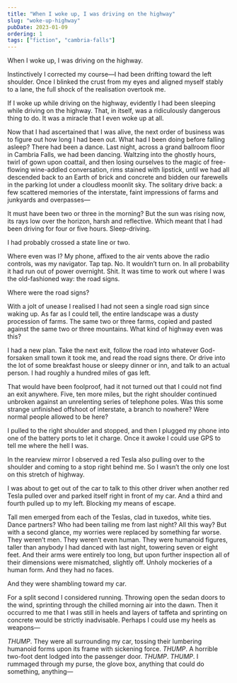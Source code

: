 ```yaml
---
title: "When I woke up, I was driving on the highway"
slug: "woke-up-highway"
pubDate: 2023-01-09
ordering: 1
tags: ["fiction", "cambria-falls"]
---
```


<span class="small-caps">When I woke up</span>, I was driving on the highway.

Instinctively I corrected my course—I had been drifting toward the left shoulder. Once I blinked the crust from my eyes and aligned myself stably to a lane, the full shock of the realisation overtook me.

If I woke up while driving on the highway, evidently I had been sleeping while driving on the highway. That, in itself, was a ridiculously dangerous thing to do. It was a miracle that I even woke up at all.

Now that I had ascertained that I was alive, the next order of business was to figure out how long I had been out. What had I been doing before falling asleep? There had been a dance. Last night, across a grand ballroom floor in Cambria Falls, we had been dancing. Waltzing into the ghostly hours, twirl of gown upon coattail, and then losing ourselves to the magic of free-flowing wine-addled conversation, rims stained with lipstick, until we had all descended back to an Earth of brick and concrete and bidden our farewells in the parking lot under a cloudless moonlit sky. The solitary drive back: a few scattered memories of the interstate, faint impressions of farms and junkyards and overpasses—

It must have been two or three in the morning? But the sun was rising now, its rays low over the horizon, harsh and reflective. Which meant that I had been driving for four or five hours. Sleep-driving.

I had probably crossed a state line or two.

Where even was I? My phone, affixed to the air vents above the radio controls, was my navigator. Tap tap. No. It wouldn’t turn on. In all probability it had run out of power overnight. Shit. It was time to work out where I was the old-fashioned way: the road signs.

Where were the road signs?

With a jolt of unease I realised I had not seen a single road sign since waking up. As far as I could tell, the entire landscape was a dusty procession of farms. The same two or three farms, copied and pasted against the same two or three mountains. What kind of highway even was this?

I had a new plan. Take the next exit, follow the road into whatever God-forsaken small town it took me, and read the road signs there. Or drive into the lot of some breakfast house or sleepy dinner or inn, and talk to an actual person. I had roughly a hundred miles of gas left.

That would have been foolproof, had it not turned out that I could not find an exit anywhere. Five, ten more miles, but the right shoulder continued unbroken against an unrelenting series of telephone poles. Was this some strange unfinished offshoot of interstate, a branch to nowhere? Were normal people allowed to be here?

I pulled to the right shoulder and stopped, and then I plugged my phone into one of the battery ports to let it charge. Once it awoke I could use GPS to tell me where the hell I was.

In the rearview mirror I observed a red Tesla also pulling over to the shoulder and coming to a stop right behind me. So I wasn’t the only one lost on this stretch of highway.

I was about to get out of the car to talk to this other driver when another red Tesla pulled over and parked itself right in front of my car. And a third and fourth pulled up to my left. Blocking my means of escape.

Tall men emerged from each of the Teslas, clad in tuxedos, white ties. Dance partners? Who had been tailing me from last night? All this way? But with a second glance, my worries were replaced by something far worse. They weren’t men. They weren’t even human. They were humanoid figures, taller than anybody I had danced with last night, towering seven or eight feet. And their arms were entirely too long, but upon further inspection all of their dimensions were mismatched, slightly off. Unholy mockeries of a human form. And they had no faces.

And they were shambling toward my car.

For a split second I considered running. Throwing open the sedan doors to the wind, sprinting through the chilled morning air into the dawn. Then it occurred to me that I was still in heels and layers of taffeta and sprinting on concrete would be strictly inadvisable. Perhaps I could use my heels as weapons—

_THUMP_. They were all surrounding my car, tossing their lumbering humanoid forms upon its frame with sickening force. _THUMP_. A horrible two-foot dent lodged into the passenger door. _THUMP_. _THUMP_. I rummaged through my purse, the glove box, anything that could do something, anything—
